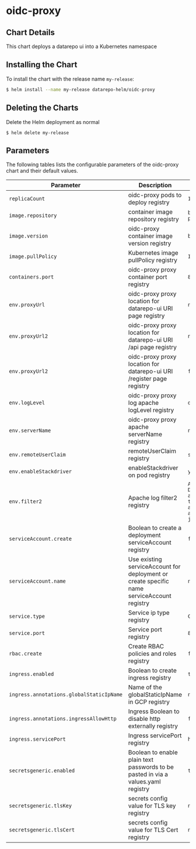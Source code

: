 # oidc-proxy

## Chart Details
This chart deploys a datarepo ui into a Kubernetes namespace

## Installing the Chart

To install the chart with the release name `my-release`:

```bash
$ helm install --name my-release datarepo-helm/oidc-proxy
```

## Deleting the Charts

Delete the Helm deployment as normal

```
$ helm delete my-release
```

## Parameters

The following tables lists the configurable parameters of the oidc-proxy chart and their default values.

|                   Parameter                   |                                                                                Description                                                                                |                            Default                            |
|-----------------------------------------------|---------------------------------------------------------------------------------------------------------------------------------------------------------------------------|---------------------------------------------------------------|
| `replicaCount`                        | oidc-proxy pods to deploy registry                                                                                                                                              | `1`                                                         |
| `image.repository`                        | container image repository registry                                                                                                                                              | `broadinstitute/openidc-proxy`                                                         |
| `image.version`                        | oidc-proxy container image version registry                                                                                                                                              | `bernick_tcell`                                                         |
| `image.pullPolicy`                        | Kubernetes image pullPolicy registry                                                                                                                                              | `IfNotPresent`                                                         |
| `containers.port`                        | oidc-proxy proxy container port registry                                                                                                                                              | `80`                                                         |
| `env.proxyUrl`                        | oidc-proxy proxy location for datarepo-ui URI page registry                                                                                                                                              | `nil`                                                         |
| `env.proxyUrl2`                        | oidc-proxy proxy location for datarepo-ui URI /api page registry                                                                                                                                              | `nil`                                                         |
| `env.proxyUrl2`                        | oidc-proxy proxy location for datarepo-ui URI /register page registry                                                                                                                                              | `false`                                                         |
| `env.logLevel`                        | oidc-proxy proxy log apache logLevel registry                                                                                                                                              | `debug`                                                         |
| `env.serverName`                        | oidc-proxy proxy apache serverName registry                                                                                                                                              | `nil`                                                         |
| `env.remoteUserClaim`                        | remoteUserClaim registry                                                                                                                                              | `sub`                                                         |
| `env.enableStackdriver`                        | enableStackdriver on pod registry                                                                                                                                              | `yes`                                                         |
| `env.filter2`                        | Apache log filter2 registry                                                                                                                                              | `AddOutputFilterByType DEFLATE application/json text/plain text/html application/javascript application/x-javascript`                                                         |
| `serviceAccount.create`                        | Boolean to create a deployment serviceAccount registry                                                                                                                                              | `false`                                                         |
| `serviceAccount.name`                        | Use existing serviceAccount for deployment or create specific name serviceAccount registry                                                                                                                                              | `nil`                                                         |
| `service.type`                        | Service ip type registry                                                                                                                                              | `ClusterIP`                                                         |
| `service.port`                        | Service port registry                                                                                                                                              | `80`                                                         |
| `rbac.create`                        | Create RBAC policies and roles registry                                                                                                                                              | `false`                                                         |
| `ingress.enabled`                        | Boolean to create ingress registry                                                                                                                                              | `true`                                                         |
| `ingress.annotations.globalStaticIpName`                        | Name of the globalStaticIpName in GCP registry                                                                                                                                              | `nil`                                                         |
| `ingress.annotations.ingressAllowHttp`                        | Ingress Boolean to disable http externally registry                                                                                                                                              | `false`                                                         |
| `ingress.servicePort`                        | Ingress servicePort registry                                                                                                                                              | `http`                                                         |
| `secretsgeneric.enabled`                        | Boolean to enable plain text passwords to be pasted in via a values.yaml registry                                                                                                                                              | `true`                                                         |
| `secretsgeneric.tlsKey`                        | secrets config value for TLS key registry                                                                                                                                              | `nil`                                                         |
| `secretsgeneric.tlsCert`                        | secrets config value for TLS Cert registry                                                                                                                                              | `nil`                                                         |

